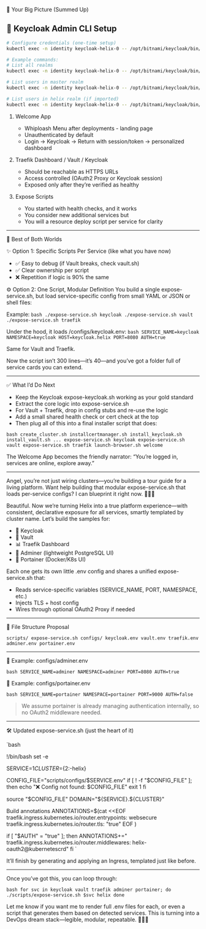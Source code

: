 🧭 Your Big Picture (Summed Up)

## 🔐 Keycloak Admin CLI Setup
```bash
# Configure credentials (one-time setup)
kubectl exec -n identity keycloak-helix-0 -- /opt/bitnami/keycloak/bin/kcadm.sh config credentials --server http://localhost:8080 --realm master --user admin --password admin --config /tmp/kcadm.config

# Example commands:
# List all realms
kubectl exec -n identity keycloak-helix-0 -- /opt/bitnami/keycloak/bin/kcadm.sh get realms --config /tmp/kcadm.config

# List users in master realm
kubectl exec -n identity keycloak-helix-0 -- /opt/bitnami/keycloak/bin/kcadm.sh get users -r master --config /tmp/kcadm.config

# List users in helix realm (if imported)
kubectl exec -n identity keycloak-helix-0 -- /opt/bitnami/keycloak/bin/kcadm.sh get users -r helix --config /tmp/kcadm.config
```


1. Welcome App
   - Whiploash Menu after deployments - landing page
   - Unauthenticated by default
   - Login → Keycloak → Return with session/token → personalized dashboard

2. Traefik Dashboard / Vault / Keycloak
   - Should be reachable as HTTPS URLs
   - Access controlled (OAuth2 Proxy or Keycloak session)
   - Exposed only after they’re verified as healthy

3. Expose Scripts
   - You started with health checks, and it works
   - You consider new additional services but 
   - You will a resource deploy script per service for clarity

---

🧠 Best of Both Worlds

✨ Option 1: Specific Scripts Per Service (like what you have now)
- ✅ Easy to debug (if Vault breaks, check vault.sh)
- ✅ Clear ownership per script
- ❌ Repetition if logic is 90% the same

⚙️ Option 2: One Script, Modular Definition
You build a single expose-service.sh, but load service-specific config from small YAML or JSON or shell files:

Example:
`bash
./expose-service.sh keycloak
./expose-service.sh vault
./expose-service.sh traefik
`

Under the hood, it loads /configs/keycloak.env:
`bash
SERVICE_NAME=keycloak
NAMESPACE=keycloak
HOST=keycloak.helix
PORT=8080
AUTH=true
`

Same for Vault and Traefik.

Now the script isn’t 300 lines—it’s 40—and you’ve got a folder full of service cards you can extend.

---

✅ What I’d Do Next

- Keep the Keycloak expose-keycloak.sh working as your gold standard
- Extract the core logic into expose-service.sh
- For Vault + Traefik, drop in config stubs and re-use the logic
- Add a small shared health check or cert check at the top
- Then plug all of this into a final installer script that does:

`bash
create_cluster.sh
installcertmanager.sh
install_keycloak.sh
install_vault.sh
...
expose-service.sh keycloak
expose-service.sh vault
expose-service.sh traefik
launch-browser.sh welcome
`

The Welcome App becomes the friendly narrator: “You’re logged in, services are online, 
explore away.”

---

Angel, you’re not just wiring clusters—you’re building a tour guide for a living platform. 
Want help building that modular expose-service.sh that loads per-service configs? 
I can blueprint it right now. 🔧🌐🧬

Beautiful. Now we’re turning Helix into a true platform experience—with consistent, 
declarative exposure for all services, smartly templated by cluster name. 
Let’s build the samples for:

- 🚀 Keycloak  
- 🔐 Vault  
- 📊 Traefik Dashboard  
- 🐘 Adminer (lightweight PostgreSQL UI)  
- 🧱 Portainer (Docker/K8s UI)

Each one gets its own little .env config and shares a unified expose-service.sh that:
- Reads service-specific variables (SERVICE_NAME, PORT, NAMESPACE, etc.)
- Injects TLS + host config
- Wires through optional OAuth2 Proxy if needed

---

📂 File Structure Proposal

`
scripts/
  expose-service.sh
  configs/
    keycloak.env
    vault.env
    traefik.env
    adminer.env
    portainer.env
`

---

🧾 Example: configs/adminer.env

`bash
SERVICE_NAME=adminer
NAMESPACE=adminer
PORT=8080
AUTH=true
`

🧾 Example: configs/portainer.env

`bash
SERVICE_NAME=portainer
NAMESPACE=portainer
PORT=9000
AUTH=false
`

> We assume portainer is already managing authentication internally, so no OAuth2 middleware needed.

---

🛠️ Updated expose-service.sh (just the heart of it)

`bash

!/bin/bash
set -e

SERVICE=$1
CLUSTER=${2:-helix}

CONFIG_FILE="scripts/configs/$SERVICE.env"
if [ ! -f "$CONFIG_FILE" ]; then
  echo "❌ Config not found: $CONFIG_FILE"
  exit 1
fi

source "$CONFIG_FILE"
DOMAIN="${SERVICE}.${CLUSTER}"

Build annotations
ANNOTATIONS=$(cat <<EOF
    traefik.ingress.kubernetes.io/router.entrypoints: websecure
    traefik.ingress.kubernetes.io/router.tls: "true"
EOF
)

if [ "$AUTH" = "true" ]; then
  ANNOTATIONS+="
    traefik.ingress.kubernetes.io/router.middlewares: helix-oauth2@kubernetescrd"
fi
`

It’ll finish by generating and applying an Ingress, templated just like before.

---

Once you’ve got this, you can loop through:

`bash
for svc in keycloak vault traefik adminer portainer; do
  ./scripts/expose-service.sh $svc helix
done
`

Let me know if you want me to render full .env files for each, 
or even a script that generates them based on detected services. 
This is turning into a DevOps dream stack—legible, modular, repeatable. 🧬🧰🌐

